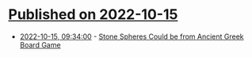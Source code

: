 # [Published on 2022-10-15](index.md)

* [2022-10-15, 09:34:00](https://soylentnews.org/article.pl?sid=22/10/14/1815217&from=rss) - [Stone Spheres Could be from Ancient Greek Board Game](https://soylentnews.org/article.pl?sid=22/10/14/1815217&from=rss)
